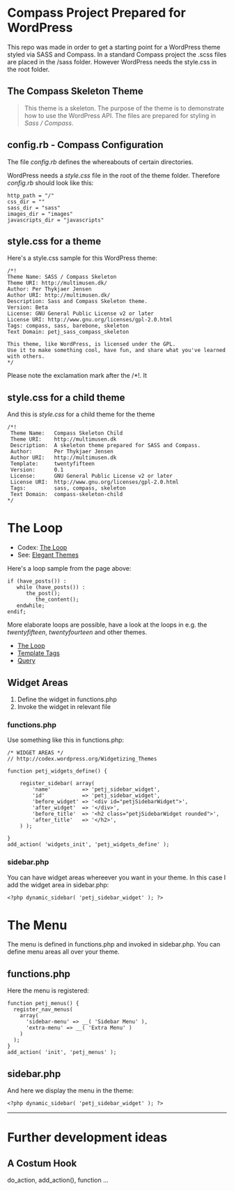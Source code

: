 # Compass Project Prepared for WordPress

This repo was made in order to get a starting point for a WordPress theme styled via SASS and Compass. 
In a standard Compass project the .scss files are placed in the /sass folder. 
However WordPress needs the style.css in the root folder.

## The Compass Skeleton Theme

> This theme is a skeleton. The purpose of the theme is to demonstrate how to use the WordPress API. 
> The files are prepared for styling in *Sass / Compass*. 

## config.rb - Compass Configuration

The file *config.rb* defines the whereabouts of certain directories. 

WordPress needs a *style.css* file in the root of the theme folder.
Therefore *config.rb* should look like this:

~~~~
http_path = "/"
css_dir = ""
sass_dir = "sass"
images_dir = "images"
javascripts_dir = "javascripts"
~~~~


## style.css for a theme

Here's a style.css sample for this WordPress theme:

~~~~
/*!
Theme Name: SASS / Compass Skeleton
Theme URI: http://multimusen.dk/
Author: Per Thykjaer Jensen
Author URI: http://multimusen.dk/
Description: Sass and Compass Skeleton theme.
Version: Beta
License: GNU General Public License v2 or later
License URI: http://www.gnu.org/licenses/gpl-2.0.html
Tags: compass, sass, barebone, skeleton
Text Domain: petj_sass_compass_skeleton

This theme, like WordPress, is licensed under the GPL.
Use it to make something cool, have fun, and share what you've learned with others.
*/
~~~~

Please note the exclamation mark after the /*!. It 

## style.css for a child theme

And this is *style.css* for a child theme for the theme

~~~~
/*!
 Theme Name:   Compass Skeleton Child
 Theme URI:    http://multimusen.dk
 Description:  A skeleton theme prepared for SASS and Compass.
 Author:       Per Thykjaer Jensen
 Author URI:   http://multimusen.dk
 Template:     twentyfifteen
 Version:      0.1
 License:      GNU General Public License v2 or later
 License URI:  http://www.gnu.org/licenses/gpl-2.0.html
 Tags:         sass, compass, skeleton
 Text Domain:  compass-skeleton-child
*/
~~~~

# The Loop

* Codex: [The Loop](https://codex.wordpress.org/The_Loop)
* See: [Elegant Themes](http://www.elegantthemes.com/blog/tips-tricks/the-wordpress-loop-explained-for-beginners)

Here's a loop sample from the page above:

~~~~
if (have_posts()) :
   while (have_posts()) :
      the_post();
         the_content();
   endwhile;
endif;
~~~~

More elaborate loops are possible, have a look at the loops in e.g. the *twentyfifteen*, *twentyfourteen* and other themes.

* [The Loop](https://codex.wordpress.org/The_Loop)
* [Template Tags](https://codex.wordpress.org/Template_Tags)
* [Query](https://codex.wordpress.org/Template_Tags/query_posts)


## Widget Areas

1. Define the widget in functions.php
2. Invoke the widget in relevant file

### functions.php

Use something like this in functions.php:

~~~~
/* WIDGET AREAS */
// http://codex.wordpress.org/Widgetizing_Themes

function petj_widgets_define() {

	register_sidebar( array(
		'name'          => 'petj_sidebar_widget',
		'id'            => 'petj_sidebar_widget',
		'before_widget' => '<div id="petjSidebarWidget">',
		'after_widget'  => '</div>',
		'before_title'  => '<h2 class="petjSidebarWidget rounded">',
		'after_title'   => '</h2>',
	) );

}
add_action( 'widgets_init', 'petj_widgets_define' );
~~~~

### sidebar.php

You can have widget areas whereever you want in your theme. In this case I add the widget area in sidebar.php:

~~~~
<?php dynamic_sidebar( 'petj_sidebar_widget' ); ?>
~~~~

# The Menu

The menu is defined in functions.php and invoked in sidebar.php. You can define menu areas all over your theme. 

## functions.php

Here the menu is registered:

~~~~
function petj_menus() {
  register_nav_menus(
    array(
      'sidebar-menu' => __( 'Sidebar Menu' ),
      'extra-menu' => __( 'Extra Menu' )
    )
  );
}
add_action( 'init', 'petj_menus' );
~~~~

## sidebar.php

And here we display the menu in the theme:

~~~~
<?php dynamic_sidebar( 'petj_sidebar_widget' ); ?>
~~~~
----

# Further development ideas

## A Costum Hook

do_action, add_action(), function ...